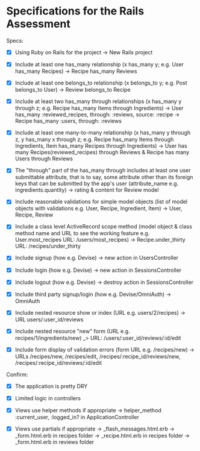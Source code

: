 # Specifications for the Rails Assessment

Specs:
- [x] Using Ruby on Rails for the project
  -> New Rails project
- [x] Include at least one has_many relationship (x has_many y; e.g. User has_many Recipes) 
  -> Recipe has_many Reviews
- [x] Include at least one belongs_to relationship (x belongs_to y; e.g. Post belongs_to User)
  -> Review belongs_to Recipe

- [x] Include at least two has_many through relationships (x has_many y through z; e.g. Recipe has_many Items through Ingredients)
  -> User has_many :reviewed_recipes, through: :reviews, source: :recipe
  -> Recipe has_many :users, through: :reviews

- [x] Include at least one many-to-many relationship (x has_many y through z, y has_many x through z; e.g. Recipe has_many Items through Ingredients, Item has_many Recipes through Ingredients)
  -> User has many Recipes(reviewed_recipes) through Reviews & Recipe has many Users through Reviews

- [x] The "through" part of the has_many through includes at least one user submittable attribute, that is to say, some attribute other than its foreign keys that can be submitted by the app's user (attribute_name e.g. ingredients.quantity)
  -> rating & content for Review model

- [x] Include reasonable validations for simple model objects (list of model objects with validations e.g. User, Recipe, Ingredient, Item)
  -> User, Recipe, Review

- [x] Include a class level ActiveRecord scope method (model object & class method name and URL to see the working feature e.g. User.most_recipes URL: /users/most_recipes)
  -> Recipe.under_thirty URL: /recipes/under_thirty
  
- [x] Include signup (how e.g. Devise)
  -> new action in UsersController

- [x] Include login (how e.g. Devise)
  -> new action in SessionsController
  
- [x] Include logout (how e.g. Devise)
  -> destroy action in SessionsController

- [x] Include third party signup/login (how e.g. Devise/OmniAuth)
  -> OmniAuth
- [x] Include nested resource show or index (URL e.g. users/2/recipes)
  -> URL users/:user_id/reviews

- [x] Include nested resource "new" form (URL e.g. recipes/1/ingredients/new)
  _> URL: /users/:user_id/reviews/:id/edit
- [x] Include form display of validation errors (form URL e.g. /recipes/new)
  -> URLs /recipes/new, /recipes/edit, /recipes/:recipe_id/reviews/new, /recipes/:recipe_id/reviews/:id/edit

Confirm:
- [x] The application is pretty DRY
- [x] Limited logic in controllers
- [x] Views use helper methods if appropriate
  -> helper_method :current_user, :logged_in? in ApplicationController

- [x] Views use partials if appropriate
  -> _flash_messages.html.erb
  -> _form.html.erb in recipes folder
  -> _recipe.html.erb in recipes folder
  -> _form.html.erb in reviews folder
